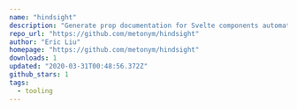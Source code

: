 ```yaml
---
name: "hindsight"
description: "Generate prop documentation for Svelte components automatically."
repo_url: "https://github.com/metonym/hindsight"
author: "Eric Liu"
homepage: "https://github.com/metonym/hindsight"
downloads: 1
updated: "2020-03-31T00:48:56.372Z"
github_stars: 1
tags: 
  - tooling
---
```

